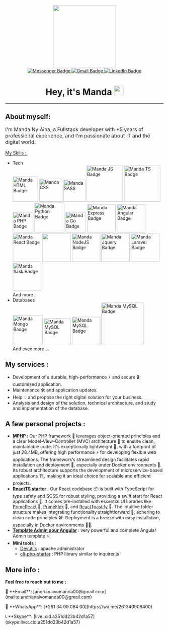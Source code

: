 <div id="badges" align="center">
    <div id="header" align="center">
        <img src="https://media.giphy.com/media/YuKbGGIYMXemhnub3q/giphy.gif"  width="200"/>
    </div>
    <a href="https://www.messenger.com/t/100007329578338" target="_black">
        <img src="https://img.shields.io/badge/Messenger-00B2FF?style=for-the-badge&logo=messenger&logoColor=white" alt="Messenger Badge"/>
    </a>
    <a href="mailto:andrianaivomanda00@gmail.com">
        <img src="https://img.shields.io/badge/Gmail-D14836?style=for-the-badge&logo=gmail&logoColor=white" alt="Gmail Badge"/>
    </a>
    <a href="https://www.linkedin.com/in/manda-ny-aina-andrianaivo-009988187/" target="_black">
        <img src="https://img.shields.io/badge/LinkedIn-blue?style=for-the-badge&logo=linkedin&logoColor=white" alt="LinkedIn Badge"/>
    </a>
    <h1>
        Hey, it's Manda
        <img src="https://media.giphy.com/media/hvRJCLFzcasrR4ia7z/giphy.gif" width="30px"/>
    </h1>
</div>
<hr/>
<div>
    <h2>About myself: </h2>
    <p style="font-size:16px">I'm Manda Ny Aina, a Fullstack developer with +5 years of professional experience, and I'm passionate about IT and the digital world. </p>
    <p style="border-bottom: 1px solid;width: 71px">My Skills :</p>
    <ul>
        <li>Tech <br />
            <img src="https://img.shields.io/badge/HTML5-E34F26?style=for-the-badge&logo=html5&logoColor=white" alt="Manda HTML Badge" width="80"/>
            <img src="https://img.shields.io/badge/CSS3-1572B6?style=for-the-badge&logo=css3&logoColor=white" alt="Manda CSS" width="73"/>
            <img src="https://img.shields.io/badge/Sass-CC6699?style=for-the-badge&logo=sass&logoColor=white" alt="Manda SASS" width="70"/>
            <img src="https://img.shields.io/badge/JavaScript-F7DF1E?style=for-the-badge&logo=javascript&logoColor=black" alt="Manda JS Badge" width="115"/> 
            <img src="https://img.shields.io/badge/TypeScript-007ACC?style=for-the-badge&logo=typescript&logoColor=white" alt="Manda TS Badge" width="115"/> 
            <img src="https://img.shields.io/badge/PHP-777BB4?style=for-the-badge&logo=php&logoColor=white" alt="Manda PHP Badge" width="65"/> 
            <img src="https://img.shields.io/badge/Python-14354C?style=for-the-badge&logo=python&logoColor=white" alt="Manda Python Badge" width="95"/>
            <img src="https://img.shields.io/badge/Go-14354C?style=for-the-badge&logo=go&logoColor=white" alt="Manda Go Badge" width="65"/>
            <img src="https://img.shields.io/badge/Express.js-404D59?style=for-the-badge" alt="Manda Express Badge" width="90"/>
            <img src="https://img.shields.io/badge/Angular-DD0031?style=for-the-badge&logo=angular&logoColor=white" alt="Manda Angular Badge" width="90"/>
            <img src="https://img.shields.io/badge/React-20232A?style=for-the-badge&logo=react&logoColor=61DAFB" alt="Manda React Badge" width="90"/>
            <img src="https://img.shields.io/badge/Redux-593D88?style=for-the-badge&logo=redux&logoColor=white" width="90"/>
            <img src="https://img.shields.io/badge/Node.js-43853D?style=for-the-badge&logo=node.js&logoColor=white" alt="Manda NodeJS Badge" width="90"/>
            <img src="https://img.shields.io/badge/jQuery-0769AD?style=for-the-badge&logo=jquery&logoColor=white" alt="Manda Jquery Badge" width="90"/>
            <img src="https://img.shields.io/badge/Laravel-FF2D20?style=for-the-badge&logo=laravel&logoColor=white" alt="Manda Laravel Badge" width="90"/>
            <img src="https://img.shields.io/badge/Flask-000000?style=for-the-badge&logo=flask&logoColor=white" alt="Manda flask Badge" width="90"/>
            <br/>
            And more ..
        </li>
        <li>
            Databases <br /> 
            <img src="https://img.shields.io/badge/MongoDB-4EA94B?style=for-the-badge&logo=mongodb&logoColor=white" alt="Manda Mongo Badge" width="95"/>
            <img src="https://img.shields.io/badge/SQLite-07405E?style=for-the-badge&logo=sqlite&logoColor=white" alt="Manda MySQL Badge" width="85"/>
            <img src="https://img.shields.io/badge/MySQL-00000F?style=for-the-badge&logo=mysql&logoColor=white" alt="Manda MySQL Badge" width="90"/>
            <img src="https://img.shields.io/badge/PostgreSQL-316192?style=for-the-badge&logo=postgresql&logoColor=white" alt="Manda MySQL Badge" width="135"/>
            <br />
            And even more ...
        </li>
    </ul>
    <h2>My services : </h2>
    <ul>
        <li>
            Development of a durable, high-performance ⚡ and secure 🔒 customized application.
        </li>
        <li>
            Maintenance 🛠️ and application updates.
        </li>
        <li>
            Help 💡 and propose the right digital solution for your business.
        </li>
        <li>
            Analysis and design of the solution, technical architecture, and study and implementation of the database.
        </li>
    </ul>
    <h2>A few personal projects : </h2>
    <ul>
        <li>
            <b><a href="https://github.com/MandaNyAina/mphp">MPHP</a> : </b> Our PHP framework 🚀 leverages object-oriented principles and a clear Model-View-Controller (MVC) architecture 🧩 to ensure clean, maintainable code. It's exceptionally lightweight 🌟, with a footprint of just 28.4MB, offering high performance ⚡ for developing flexible web applications. The framework’s streamlined design facilitates rapid installation and deployment 🚀, especially under Docker environments 🐳. Its robust architecture supports the development of microservice-based applications 🏗️, making it an ideal choice for scalable and efficient projects.
        </li>
        <li>
            <b><a href="https://www.npmjs.com/package/@mandanyaina/reactts-starter" target="_blank">ReactTS starter</a></b> : Our React codebase 📦 is built with TypeScript for type safety and SCSS for robust styling, providing a swift start for React applications 🚀. It comes pre-installed with essential UI libraries like 
             <a href="https://www.primefaces.org/primereact">PrimeReact</a> 🎨, 
             <a href="https://www.primefaces.org/primeflex">PrimeFlex</a> 📏, and 
             <a href="https://www.npmjs.com/package/react-toastify">ReactToastify</a> 🔔. 
            The intuitive folder structure makes integrating functionality straightforward 🧩, adhering to clean code principles 🛠️. Deployment is a breeze with easy installation, especially in Docker environments 🐳😄.
        </li>
        <li>
            <b><a href="https://github.com/MandaNyAina/Admin-angular-template">Template Admin pour Angular</a></b> : very powerful and complete Angular Admin template ⚡. 
        </li>
         <li>
            <b>Mini tools</b> :
            <ul>
                <li><a href="https://github.com/MandaNyAina/Devutils">Devutils</a> : apache administrator</li>
                <li><a href="https://github.com/MandaNyAina/cli-php-starter">cli-php-starter</a> : PHP library similar to inquirer.js</li>
            </ul> 
        </li>
    </ul>
    <h2>More info : </h2>
    <b>Feel free to reach out to me :</b>
    <p>
        📧 **Email**: [andrianaivomanda00@gmail.com](mailto:andrianaivomanda00@gmail.com)  
    </p>
    <p>
        📱 **WhatsApp**: [+261 34 09 084 00](https://wa.me/261340908400)  
    </p>
    <p>
         📞 **Skype**: [live:.cid.a251dd23b42d1a57](skype:live:.cid.a251dd23b42d1a57)
    </p>
</div>
